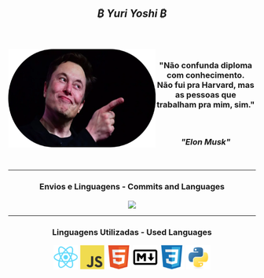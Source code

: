 <!--=====TITULO=====-->
<section>
  <h1 align="center"><b><i>₿ Yuri Yoshi ₿<br><br></i></b></h1>
</section>
<!--=====TITULO=====-->

<!--=====SUBTITULO=====-->
<section>
  <div>
    <br>
    <img align="left" height="200vw" width="300vw "src="https://github.com/JapaScripter/JapaScripter/blob/main/assets/images/elon_musk.png" />
    <h3 align="center">"Não confunda diploma com conhecimento.<br>Não fui pra Harvard, mas as pessoas que trabalham pra mim, sim."</h3>
    <br>
    <h3 align="center"><b><i>"Elon Musk"</b></i></h3>
  </div>
</section>
<br>
<!--=====SUBTITULO=====-->

<!--=====GITHUB STATUS=====-->
<hr>
<div align="center">
  <!--=====GITHUB PAINEL=====-->
  <h3><b>Envios e Linguagens - Commits and Languages</b></h3>
  <a>
    <img align="center" width="500vw" height="auto" src="https://github-readme-stats.vercel.app/api?username=JapaScripter&show_icons=true&theme=midnight-purple" />
  </a>
  <!--=====GITHUB PAINEL=====-->
</div>
<hr>
<div align="center">
  <!--=====LINGUAGENS + PROGRAMO=====-->
  <h3><b>Linguagens Utilizadas - Used Languages</b></h3>
  <img align="center" alt="JSX" height="50" width="50" src="https://raw.githubusercontent.com/devicons/devicon/master/icons/react/react-original.svg">
  <img align="center" alt="JS" height="50" width="50" src="https://raw.githubusercontent.com/devicons/devicon/master/icons/javascript/javascript-original.svg">
  <img align="center" alt="HTML" height="50" width="50" src="https://raw.githubusercontent.com/devicons/devicon/master/icons/html5/html5-original.svg">
  <img align="center" alt="Markdown" height="50" width="50" src="https://raw.githubusercontent.com/devicons/devicon/master/icons/markdown/markdown-original.svg">
  <img align="center" alt="CSS" height="50" width="50" src="https://raw.githubusercontent.com/devicons/devicon/master/icons/css3/css3-original.svg">
  <img align="center" alt="Python" height="50" width="50" src="https://raw.githubusercontent.com/devicons/devicon/master/icons/python/python-original.svg">
  <!--=====LINGUAGENS + PROGRAMO=====-->
</div>
<!--=====GITHUB STATUS=====-->
